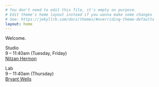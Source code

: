 ```yaml
---
# You don't need to edit this file, it's empty on purpose.
# Edit theme's home layout instead if you wanna make some changes
# See: https://jekyllrb.com/docs/themes/#overriding-theme-defaults
layout: home
---
```


Welcome.


Studio  
9 – 11:40am (Tuesday, Friday)  
[Nitzan Hermon](mailto:x@vvvvvv.co)  


Lab  
9 – 11:40am (Thursday)  
[Bryant Wells](mailto:bryant@bryantwells.com)